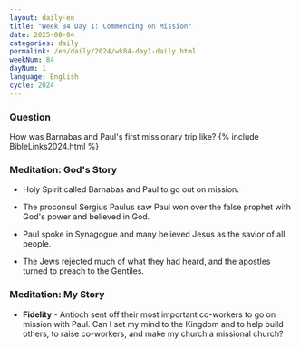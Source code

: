 ```yaml
---
layout: daily-en
title: "Week 84 Day 1: Commencing on Mission"
date: 2025-08-04
categories: daily
permalink: /en/daily/2024/wk84-day1-daily.html
weekNum: 84
dayNum: 1
language: English
cycle: 2024
---
```

### Question     
How was Barnabas and Paul's first missionary trip like?
{% include BibleLinks2024.html %} 

### Meditation: God's Story   
+ Holy Spirit called Barnabas and Paul to go out on mission. 

+ The proconsul Sergius Paulus saw Paul won over the false prophet with God's power and believed in God. 

+ Paul spoke in Synagogue and many believed Jesus as the savior of all people. 

+ The Jews rejected much of what they had heard, and the apostles turned to preach to the Gentiles. 

### Meditation: My Story   
+ **Fidelity** - Antioch sent off their most important co-workers to go on mission with Paul. Can I set my mind to the Kingdom and to help build others, to raise co-workers, and make my church a missional church? 
